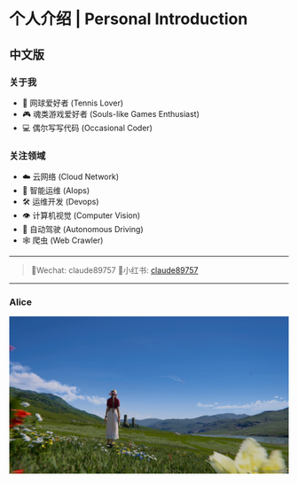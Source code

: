# 个人介绍 | Personal Introduction

## 中文版

### 关于我
- 🎾 网球爱好者 (Tennis Lover)
- 🎮 魂类游戏爱好者 (Souls-like Games Enthusiast)
- 💻 偶尔写写代码 (Occasional Coder)


### 关注领域
- ☁️ 云网络 (Cloud Network)
- 🤖 智能运维 (AIops)
- 🛠️ 运维开发 (Devops)
- 👁️ 计算机视觉 (Computer Vision)
- 🚗 自动驾驶 (Autonomous Driving)
- 🕸️ 爬虫 (Web Crawler)

---


> 💬Wechat: claude89757
> 🍠小红书: [claude89757](https://www.xiaohongshu.com/user/profile/5f033f130000000001000da0)


---


### Alice

![Alice](images/alice.jpg)


